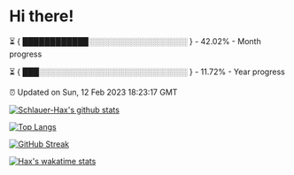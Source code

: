# Hi there!

⏳ { ████████████░░░░░░░░░░░░░░░░░░ } - 42.02% - Month progress

⏳ { ███░░░░░░░░░░░░░░░░░░░░░░░░░░░ } - 11.72% - Year progress

⏰ Updated on Sun, 12 Feb 2023 18:23:17 GMT


[![Schlauer-Hax's github stats](https://github-readme-stats.vercel.app/api?username=Schlauer-Hax&show_icons=true&theme=dark&count_private=true)](https://github.com/Schlauer-Hax)


[![Top Langs](https://github-readme-stats.vercel.app/api/top-langs/?username=Schlauer-Hax&layout=compact&theme=dark)](https://github.com/Schlauer-Hax?tab=repositories)

[![GitHub Streak](https://streak-stats.demolab.com?user=Schlauer-Hax&theme=dark)](https://git.io/streak-stats)

[![Hax's wakatime stats](https://github-readme-stats.vercel.app/api/wakatime?username=Hax&theme=dark)](https://wakatime.com/@Hax)


